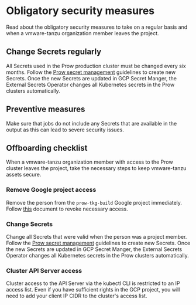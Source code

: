 # Obligatory security measures

Read about the obligatory security measures to take on a regular basis and when a vmware-tanzu organization member leaves the project.

## Change Secrets regularly

All Secrets used in the Prow production cluster must be changed every six months. Follow the [Prow secret management](./prow-secrets-management.md) guidelines to create new Secrets. Once the new Secrets are updated in GCP Secret Manger, the External Secrets Operator changes all Kubernetes secrets in the Prow clusters automatically.

## Preventive measures

Make sure that jobs do not include any Secrets that are available in the output as this can lead to severe security issues.

## Offboarding checklist

When a vmware-tanzu organization member with access to the Prow cluster leaves the project, take the necessary steps to keep vmware-tanzu assets secure.

### Remove Google project access

Remove the person from the `prow-tkg-build` Google project immediately. Follow [this](https://cloud.google.com/iam/docs/granting-changing-revoking-access) document to revoke necessary access.

### Change Secrets

Change all Secrets that were valid when the person was a project member. Follow the [Prow secret management](./prow-secrets-management.md) guidelines to create new Secrets. Once the new Secrets are updated in GCP Secret Manger, the External Secrets Operator changes all Kubernetes secrets in the Prow clusters automatically.

### Cluster API Server access

Cluster access to the API Server via the kubectl CLI is restricted to an IP access list.  Even if you have sufficient rights in the GCP project, you will need to add your client IP CIDR to the cluster's access list.
